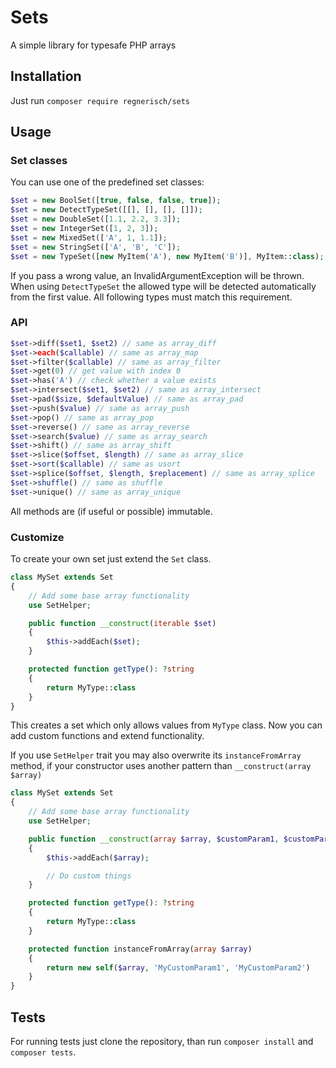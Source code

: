 # Sets
A simple library for typesafe PHP arrays 

## Installation
Just run `composer require regnerisch/sets`

## Usage
### Set classes
You can use one of the predefined set classes:
```php
$set = new BoolSet([true, false, false, true]);
$set = new DetectTypeSet([[], [], [], []]);
$set = new DoubleSet([1.1, 2.2, 3.3]);
$set = new IntegerSet([1, 2, 3]);
$set = new MixedSet(['A', 1, 1.1]);
$set = new StringSet(['A', 'B', 'C']);
$set = new TypeSet([new MyItem('A'), new MyItem('B')], MyItem::class);
```
If you pass a wrong value, an InvalidArgumentException will be thrown.
When using `DetectTypeSet` the allowed type will be detected automatically from the first value. All following types must match this requirement.

### API
```php
$set->diff($set1, $set2) // same as array_diff
$set->each($callable) // same as array_map
$set->filter($callable) // same as array_filter
$set->get(0) // get value with index 0
$set->has('A') // check whether a value exists
$set->intersect($set1, $set2) // same as array_intersect
$set->pad($size, $defaultValue) // same as array_pad
$set->push($value) // same as array_push
$set->pop() // same as array_pop
$set->reverse() // same as array_reverse
$set->search($value) // same as array_search
$set->shift() // same as array_shift
$set->slice($offset, $length) // same as array_slice
$set->sort($callable) // same as usort
$set->splice($offset, $length, $replacement) // same as array_splice
$set->shuffle() // same as shuffle
$set->unique() // same as array_unique
```
All methods are (if useful or possible) immutable.

### Customize
To create your own set just extend the `Set` class. 
```php
class MySet extends Set
{
    // Add some base array functionality
    use SetHelper;

    public function __construct(iterable $set) 
    {
        $this->addEach($set);
    }

    protected function getType(): ?string
    {
        return MyType::class
    }
}
```
This creates a set which only allows values from `MyType` class. Now you can add custom functions and extend functionality.

If you use `SetHelper` trait you may also overwrite its `instanceFromArray` method, if your constructor uses another pattern than `__construct(array $array)`
```php
class MySet extends Set
{
    // Add some base array functionality
    use SetHelper;

    public function __construct(array $array, $customParam1, $customParam2) 
    {
        $this->addEach($array);

        // Do custom things
    }

    protected function getType(): ?string
    {
        return MyType::class
    }

    protected function instanceFromArray(array $array) 
    {
        return new self($array, 'MyCustomParam1', 'MyCustomParam2')
    }
} 
```
## Tests
For running tests just clone the repository, than run `composer install` and `composer tests`.
